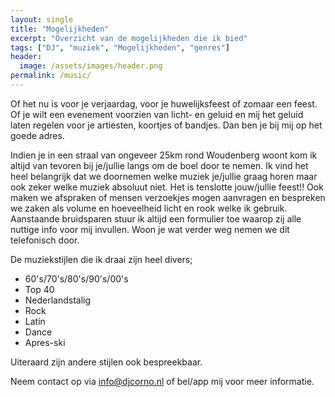 ```yaml
---
layout: single
title: "Mogelijkheden"
excerpt: "Overzicht van de mogelijkheden die ik bied"
tags: ["DJ", "muziek", "Mogelijkheden", "genres"]
header:
  image: /assets/images/header.png
permalink: /music/
---
```


Of het nu is voor je verjaardag, voor je huwelijksfeest of zomaar een feest. Of je wilt een evenement  voorzien van licht- en geluid en mij het geluid laten regelen voor je artiesten, koortjes of bandjes. Dan ben je bij mij op het goede adres.

Indien je in een straal van ongeveer 25km rond Woudenberg woont kom ik altijd van tevoren bij je/jullie langs om de boel door te nemen. Ik vind het heel belangrijk dat we doornemen welke muziek je/jullie graag horen maar ook zeker welke muziek absoluut niet. Het is tenslotte jouw/jullie feest!! Ook maken we afspraken of mensen verzoekjes mogen aanvragen en bespreken we zaken als volume en hoeveelheid licht en rook welke ik gebruik. Aanstaande bruidsparen stuur ik altijd een formulier toe waarop zij alle nuttige info voor mij invullen.
Woon je wat verder weg nemen we dit telefonisch door. 

De muziekstijlen die ik draai zijn heel divers;

- 60's/70's/80's/90's/00's
- Top 40
- Nederlandstalig
- Rock
- Latin 
- Dance
- Apres-ski

Uiteraard zijn andere stijlen ook bespreekbaar.

Neem contact op via [info@djcorno.nl](mailto:info@djcorno.nl) of bel/app mij voor meer informatie.
